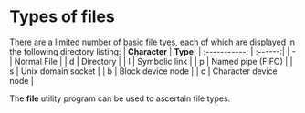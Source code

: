# Types of files

There are a limited number of basic file tyes, each of which are displayed in the following directory listing:
| **Character** | **Type**|
| :-----------: | :------:|
| - | Normal File |
| d | Directory |
| l | Symbolic link |
| p | Named pipe (FIFO) |
| s | Unix domain socket |
| b | Block device node |
| c | Character device node |

The  **file** utility program can be used to ascertain file types. 
